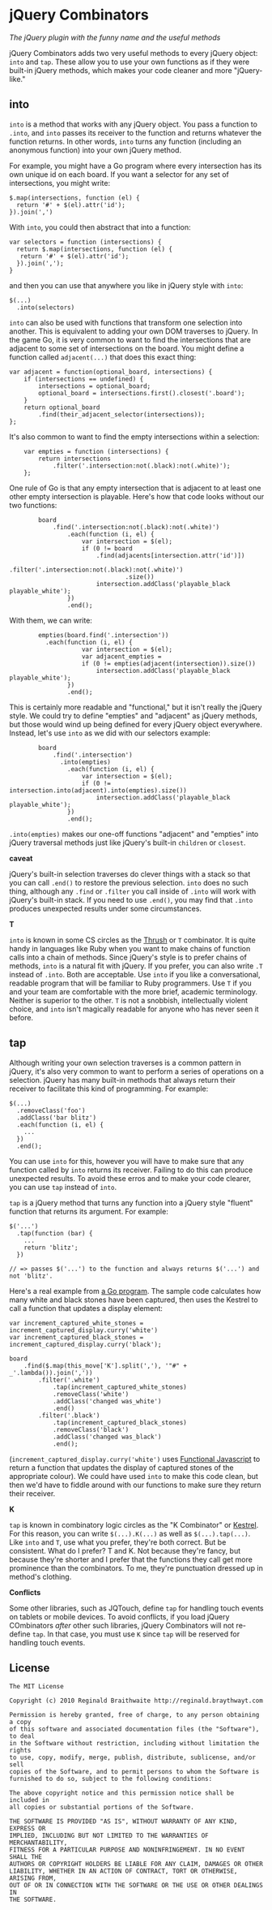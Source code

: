 jQuery Combinators
===

*The jQuery plugin with the funny name and the useful methods*

jQuery Combinators adds two very useful methods to every jQuery object: `into` and `tap`. These allow you to use your own functions as if they were built-in jQuery methods, which makes your code cleaner and more "jQuery-like."

into
---

`into` is a method that works with any jQuery object. You pass a function to `.into`, and `into` passes its
receiver to the function and returns whatever the function returns. In other words, `into` turns any function
(including an anonymous function) into your own jQuery method.

For example, you might have a Go program where every intersection has its own unique id on each board. If you want a selector for any set of intersections, you might write:

    $.map(intersections, function (el) {
      return '#' + $(el).attr('id');
    }).join(',')
      

With `into`, you could then abstract that into a function:

    var selectors = function (intersections) {
      return $.map(intersections, function (el) {
       return '#' + $(el).attr('id');
      }).join(',');
    }

and then you can use that anywhere you like in jQuery style with `into`:

    $(...)
      .into(selectors)

`into` can also be used with functions that transform one selection into another. This is equivalent to adding your own DOM traverses to jQuery. In the game Go, it is very common to want to find the intersections that are adjacent to some set of intersections on the board. You might define a function called `adjacent(...)` that does this exact thing:

    var adjacent = function(optional_board, intersections) {
    	if (intersections == undefined) {
    		intersections = optional_board;
    		optional_board = intersections.first().closest('.board');
    	}
    	return optional_board
    		.find(their_adjacent_selector(intersections));
    };

It's also common to want to find the empty intersections within a selection:

		var empties = function (intersections) {
			return intersections
				.filter('.intersection:not(.black):not(.white)');
		};
		
One rule of Go is that any empty intersection that is adjacent to at least one other empty intersection is playable. Here's how that code looks without our two functions:

			board
				.find('.intersection:not(.black):not(.white)')
					.each(function (i, el) {
						var intersection = $(el);
						if (0 != board
							.find(adjacents[intersection.attr('id')])
								.filter('.intersection:not(.black):not(.white)')
									.size())
							intersection.addClass('playable_black playable_white');
					})
					.end();

With them, we can write:

			empties(board.find('.intersection'))
			  .each(function (i, el) {
						var intersection = $(el);
						var adjacent_empties = 
						if (0 != empties(adjacent(intersection)).size())
							intersection.addClass('playable_black playable_white');
					})
					.end();

This is certainly more readable and "functional," but it isn't really the jQuery style. We could try to define "empties" and "adjacent" as jQuery methods, but those would wind up being defined for every jQuery object everywhere. Instead, let's use `into` as we did with our selectors example:


			board
				.find('.intersection')
				  .into(empties)
  					.each(function (i, el) {
  						var intersection = $(el);
  						if (0 != intersection.into(adjacent).into(empties).size())
  							intersection.addClass('playable_black playable_white');
  					})
  					.end();

`.into(empties)` makes our one-off functions "adjacent" and "empties" into jQuery traversal methods just like jQuery's built-in `children` or `closest`.

**caveat**

jQuery's built-in selection traverses do clever things with a stack so that you can call `.end()` to restore the previous selection. `into` does no such thing, although any `.find` or `.filter` you call inside of `.into` will work with jQuery's built-in stack. If you need to use `.end()`, you may find that `.into` produces unexpected results under some circumstances.

**T**

`into` is known in some CS circles as the [Thrush][t] or `T` combinator. It is quite handy in languages like Ruby when you want to make chains of function calls into a chain of methods. Since jQuery's style is to prefer chains of methods, `into` is a natural fit with jQuery. If you prefer, you can also write `.T` instead of `.into`. Both are acceptable. Use `into` if you like a conversational, readable program that will be familiar to Ruby programmers. Use `T` if you and your team are comfortable with the more brief, academic terminology. Neither is superior to the other. `T` is not a snobbish, intellectually violent choice, and `into` isn't magically readable for anyone who has never seen it before.

tap
---

Although writing your own selection traverses is a common pattern in jQuery, it's also very common to want to perform a series of operations on a selection. jQuery has many built-in methods that always return their receiver to facilitate this kind of programming. For example:

    $(...)
      .removeClass('foo')
      .addClass('bar blitz')
      .each(function (i, el) {
        ...
      })
      .end();

You can use `into` for this, however you will have to make sure that any function called by `into` returns its receiver. Failing to do this can produce unexpected results. To avoid these erros and to make your code clearer, you can use `tap` instead of `into`.

`tap` is a jQuery method that turns any function into a jQuery style "fluent" function that returns its argument. For example:

    $('...')
      .tap(function (bar) {
        ...
        return 'blitz';
      })
  
    // => passes $('...') to the function and always returns $('...') and not 'blitz'.
  
Here's a real  example from [a Go program][go]. The sample code calculates how many white and black stones have been captured, then uses the Kestrel to call a function that updates a display element:

    var increment_captured_white_stones = increment_captured_display.curry('white')
    var increment_captured_black_stones = increment_captured_display.curry('black');

    board
    	.find($.map(this_move['K'].split(','), '"#" + _'.lambda()).join(','))
    		.filter('.white')
    			.tap(increment_captured_white_stones)
    			.removeClass('white')
    			.addClass('changed was_white')
    			.end()
    		.filter('.black')
    			.tap(increment_captured_black_stones)
    			.removeClass('black')
    			.addClass('changed was_black')
    			.end();
  			
(`increment_captured_display.curry('white')` uses [Functional Javascript](http://osteele.com/sources/javascript/functional/ "Functional Javascript") to return a function that updates the display of captured stones of the appropriate colour). We could have used `into` to make this code clean, but then we'd have to fiddle around with our functions to make sure they return their receiver.

**K**

`tap` is known in combinatory logic circles as the "K Combinator" or [Kestrel][k]. For this reason, you can write `$(...).K(...)` as well as `$(...).tap(...)`. Like `into` and `T`, use what you prefer, they're both correct. But be consistent. What do I prefer? T and K. Not because they're fancy, but because they're shorter and I prefer that the functions they call get more prominence than the combinators. To me, they're punctuation dressed up in method's clothing.

**Conflicts**

Some other libraries, such as JQTouch, define `tap` for handling touch events on tablets or mobile devices. To avoid conflicts, if you load jQuery COmbinators *after* other such libraries, jQuery Combinators will not re-define `tap`. In that case, you must use `K` since `tap` will be reserved for handling touch events.

License
---

    The MIT License

    Copyright (c) 2010 Reginald Braithwaite http://reginald.braythwayt.com

    Permission is hereby granted, free of charge, to any person obtaining a copy
    of this software and associated documentation files (the "Software"), to deal
    in the Software without restriction, including without limitation the rights
    to use, copy, modify, merge, publish, distribute, sublicense, and/or sell
    copies of the Software, and to permit persons to whom the Software is
    furnished to do so, subject to the following conditions:

    The above copyright notice and this permission notice shall be included in
    all copies or substantial portions of the Software.

    THE SOFTWARE IS PROVIDED "AS IS", WITHOUT WARRANTY OF ANY KIND, EXPRESS OR
    IMPLIED, INCLUDING BUT NOT LIMITED TO THE WARRANTIES OF MERCHANTABILITY,
    FITNESS FOR A PARTICULAR PURPOSE AND NONINFRINGEMENT. IN NO EVENT SHALL THE
    AUTHORS OR COPYRIGHT HOLDERS BE LIABLE FOR ANY CLAIM, DAMAGES OR OTHER
    LIABILITY, WHETHER IN AN ACTION OF CONTRACT, TORT OR OTHERWISE, ARISING FROM,
    OUT OF OR IN CONNECTION WITH THE SOFTWARE OR THE USE OR OTHER DEALINGS IN
    THE SOFTWARE.
					
[k]: http://github.com/raganwald/homoiconic/blob/master/2008-10-29/kestrel.markdown#readme
[t]: http://github.com/raganwald/homoiconic/blob/master/2008-10-30/thrush.markdown#readme
[go]: http://raganwald.github.com/go/
[jou]: http://orly.ch/
[tap]: http://github.com/jou/jquery.tap.js
[raganwald]: http://reginald.braythwayt.com